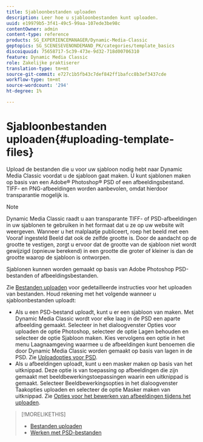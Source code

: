 ```yaml
---
title: Sjabloonbestanden uploaden
description: Leer hoe u sjabloonbestanden kunt uploaden.
uuid: e19979b5-3f41-49c5-99aa-107ede3be98c
contentOwner: admin
content-type: reference
products: SG_EXPERIENCEMANAGER/Dynamic-Media-Classic
geptopics: SG_SCENESEVENONDEMAND_PK/categories/template_basics
discoiquuid: 75658717-5c39-473e-9d32-718d00706310
feature: Dynamic Media Classic
role: Zakelijke praktiserer
translation-type: tm+mt
source-git-commit: e727c1b5fb43c7def842ff1bafcc8b3ef3437cde
workflow-type: tm+mt
source-wordcount: '294'
ht-degree: 1%

---
```



# Sjabloonbestanden uploaden{#uploading-template-files}

Upload de bestanden die u voor uw sjabloon nodig hebt naar Dynamic Media Classic voordat u de sjabloon gaat maken. U kunt sjablonen maken op basis van een Adobe® Photoshop® PSD of een afbeeldingsbestand. TIFF- en PNG-afbeeldingen worden aanbevolen, omdat hierdoor transparantie mogelijk is.

>[!NOTE]
>
>Dynamic Media Classic raadt u aan transparante TIFF- of PSD-afbeeldingen in uw sjablonen te gebruiken in het formaat dat u ze op uw website wilt weergeven. Wanneer u het malplaatje publiceert, roep het beeld met een Vooraf ingesteld Beeld dat ook de zelfde grootte is. Door de aandacht op de grootte te vestigen, zorgt u ervoor dat de grootte van de sjabloon niet wordt gewijzigd (opnieuw berekend) in een grootte die groter of kleiner is dan de grootte waarop de sjabloon is ontworpen.

Sjablonen kunnen worden gemaakt op basis van Adobe Photoshop PSD-bestanden of afbeeldingsbestanden.

Zie [Bestanden uploaden](uploading-files.md#uploading_files) voor gedetailleerde instructies voor het uploaden van bestanden. Houd rekening met het volgende wanneer u sjabloonbestanden uploadt:

* Als u een PSD-bestand uploadt, kunt u er een sjabloon van maken. Met Dynamic Media Classic wordt voor elke laag in de PSD een aparte afbeelding gemaakt. Selecteer in het dialoogvenster Opties voor uploaden de optie Photoshop, selecteer de optie Lagen behouden en selecteer de optie Sjabloon maken. Kies vervolgens een optie in het menu Laagnaamgeving waarmee u de afbeeldingen kunt benoemen die door Dynamic Media Classic worden gemaakt op basis van lagen in de PSD. Zie [Uploadopties voor PSD](psd-files.md#psd_upload_options).
* Als u afbeeldingen uploadt, kunt u een masker maken op basis van het uitknippad. Deze optie is van toepassing op afbeeldingen die zijn gemaakt met beeldbewerkingstoepassingen waarin een uitknippad is gemaakt. Selecteer Beeldbewerkingsopties in het dialoogvenster Taakopties uploaden en selecteer de optie Masker maken van uitknippad. Zie [Opties voor het bewerken van afbeeldingen tijdens het uploaden](image-editing-options-upload.md#image-editing-options-at-upload).

>[!MORELIKETHIS]
>
>* [Bestanden uploaden](uploading-files.md#uploading_your_files)
>* [Werken met PSD-bestanden ](psd-files.md#working_with_psd_files)

